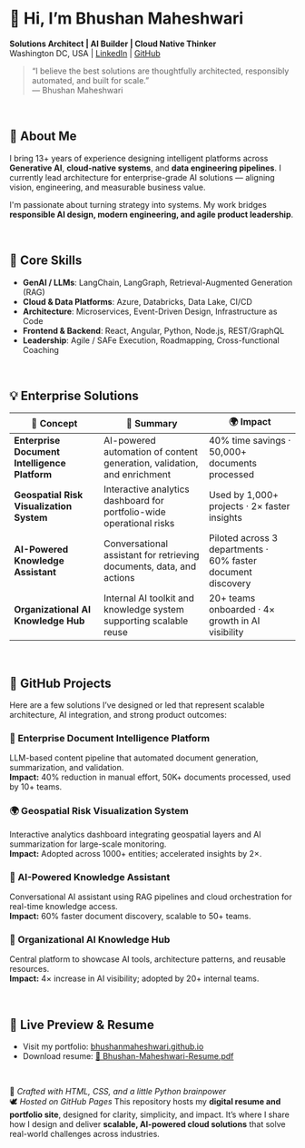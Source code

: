 # 👋 Hi, I’m Bhushan Maheshwari

**Solutions Architect | AI Builder | Cloud Native Thinker**  
Washington DC, USA | [LinkedIn](https://www.linkedin.com/in/bhushanmaheshwari) | [GitHub](https://github.com/bhushanmaheshwari)

> “I believe the best solutions are thoughtfully architected, responsibly automated, and built for scale.”  
> — Bhushan Maheshwari

<br/>

## 💼 About Me

I bring 13+ years of experience designing intelligent platforms across **Generative AI**, **cloud-native systems**, and **data engineering pipelines**. I currently lead architecture for enterprise-grade AI solutions — aligning vision, engineering, and measurable business value.

I'm passionate about turning strategy into systems. My work bridges **responsible AI design, modern engineering, and agile product leadership**.

<br/>

## 🔧 Core Skills

- **GenAI / LLMs**: LangChain, LangGraph, Retrieval-Augmented Generation (RAG)
- **Cloud & Data Platforms**: Azure, Databricks, Data Lake, CI/CD
- **Architecture**: Microservices, Event-Driven Design, Infrastructure as Code
- **Frontend & Backend**: React, Angular, Python, Node.js, REST/GraphQL
- **Leadership**: Agile / SAFe Execution, Roadmapping, Cross-functional Coaching

<br/>


## 💡 Enterprise Solutions

| 🧠 Concept | 🧩 Summary | 🌍 Impact |
|---------|-------------|--------|
| **Enterprise Document Intelligence Platform** | AI-powered automation of content generation, validation, and enrichment | 40% time savings · 50,000+ documents processed |
| **Geospatial Risk Visualization System** | Interactive analytics dashboard for portfolio-wide operational risks | Used by 1,000+ projects · 2× faster insights |
| **AI-Powered Knowledge Assistant** | Conversational assistant for retrieving documents, data, and actions | Piloted across 3 departments · 60% faster document discovery |
| **Organizational AI Knowledge Hub** | Internal AI toolkit and knowledge system supporting scalable reuse | 20+ teams onboarded · 4× growth in AI visibility |

<br/>

## 🚀 GitHub Projects

Here are a few solutions I’ve designed or led that represent scalable architecture, AI integration, and strong product outcomes:

### 🧠 Enterprise Document Intelligence Platform  
LLM-based content pipeline that automated document generation, summarization, and validation.  
**Impact:** 40% reduction in manual effort, 50K+ documents processed, used by 10+ teams.

### 🌍 Geospatial Risk Visualization System  
Interactive analytics dashboard integrating geospatial layers and AI summarization for large-scale monitoring.  
**Impact:** Adopted across 1000+ entities; accelerated insights by 2×.

### 🤖 AI-Powered Knowledge Assistant  
Conversational AI assistant using RAG pipelines and cloud orchestration for real-time knowledge access.  
**Impact:** 60% faster document discovery, scalable to 50+ teams.

### 🧩 Organizational AI Knowledge Hub  
Central platform to showcase AI tools, architecture patterns, and reusable resources.  
**Impact:** 4× increase in AI visibility; adopted by 20+ internal teams.

<br/>

## 📄 Live Preview & Resume

- Visit my portfolio: [bhushanmaheshwari.github.io](https://bhushanmaheshwari.github.io/)
- Download resume: [📄 Bhushan-Maheshwari-Resume.pdf](./Bhushan-Maheshwari-Resume.pdf)

<br/>

🧭 *Crafted with HTML, CSS, and a little Python brainpower*  
🕊️ _Hosted on GitHub Pages_ 
This repository hosts my **digital resume and portfolio site**, designed for clarity, simplicity, and impact. It’s where I share how I design and deliver **scalable, AI-powered cloud solutions** that solve real-world challenges across industries.
